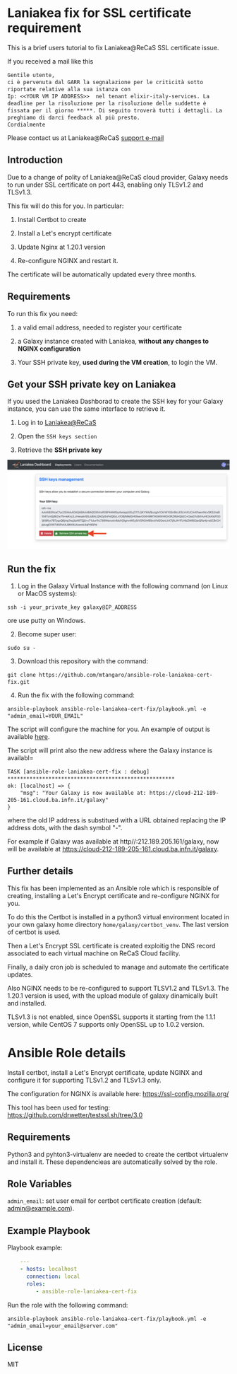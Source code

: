 Laniakea fix for SSL certificate  requirement
=========

This is a brief users tutorial to fix Laniakea@ReCaS SSL certificate issue.

If you received a mail like this

```
Gentile utente,
ci è pervenuta dal GARR la segnalazione per le criticità sotto riportate relative alla sua istanza con 
Ip: <<YOUR VM IP ADDRESS>>  nel tenant elixir-italy-services. La deadline per la risoluzione per la risoluzione delle suddette è fissata per il giorno *****. Di seguito troverà tutti i dettagli. La preghiamo di darci feedback al più presto.
Cordialmente 
```

Please contact us at Laniakea@ReCaS [support e-mail](mailto:laniakea.helpdesk@gmail.com)

Introduction
------------

Due to a change of polity of Laniakea@ReCaS cloud provider, Galaxy needs to run under SSL certificate on port 443, enabling only TLSv1.2 and TLSv1.3.

This fix will do this for you. In particular:

1. Install Certbot to create

2. Install a Let's encrypt certificate

3. Update Nginx at 1.20.1 version

4. Re-configure NGINX and restart it.

The certificate will be automatically updated every three months.

Requirements
------------

To run this fix you need:

1. a valid email address, needed to register your certificate

2. a Galaxy instance created with Laniakea, **without any changes to NGINX configuration**

3. Your SSH private key, **used during the VM creation**, to login the VM.

Get your SSH private key on Laniakea
------------------------------------

If you used the Laniakea Dashborad to create the SSH key for your Galaxy instance, you can use the same interface to retrieve it.

1. Log in to [Laniakea@ReCaS](https://laniakea-dashboard.cloud.ba.infn.it/)

2. Open the ``SSH keys section``

3. Retrieve the **SSH private key**

![ssh_fig2](https://github.com/mtangaro/ansible-role-laniakea-cert-fix/blob/main/ssh_fig2.png)

Run the fix
-----------

1. Log in the Galaxy Virtual Instance with the following command (on Linux or MacOS systems):

```
ssh -i your_private_key galaxy@IP_ADDRESS
```

ore use putty on Windows.

2. Become super user:

```
sudo su -
```

3. Download this repository with the command:

```
git clone https://github.com/mtangaro/ansible-role-laniakea-cert-fix.git
```

4. Run the fix with the following command:

```
ansible-playbook ansible-role-laniakea-cert-fix/playbook.yml -e "admin_email=YOUR_EMAIL"
```

The script will configure the machine for you. An example of output is available [here](https://github.com/mtangaro/ansible-role-laniakea-cert-fix/blob/main/fix.log).

The script will print also the new address where the Galaxy instance is availabl=

```
TASK [ansible-role-laniakea-cert-fix : debug] *****************************************************
ok: [localhost] => {
    "msg": "Your Galaxy is now available at: https://cloud-212-189-205-161.cloud.ba.infn.it/galaxy"
}
```

where the old IP address is substitued with a URL obtained replacing the IP address dots, with the dash symbol "-".

For example if Galaxy was available at http//:212.189.205.161/galaxy, now will be available at https://cloud-212-189-205-161.cloud.ba.infn.it/galaxy.

Further details
---------------

This fix has been implemented as an Ansible role which is responsible of creating, installing a Let's Encrypt certificate and re-configure NGINX for you.

To do this the Certbot is installed in a python3 virtual environment located in your own galaxy home directory ``home/galaxy/certbot_venv``. The last version of certbot is used.

Then a Let's Encrypt SSL certificate is created exploitig the DNS record associated to each virtual machine on ReCaS Cloud facility.

Finally, a daily cron job is scheduled to manage and automate the certificate updates.

Also NGINX needs to be re-configured to support TLSV1.2 and TLSv1.3. The 1.20.1 version is used, with the upload module of galaxy dinamically built and installed.

TLSv1.3 is not enabled, since OpenSSL supports it starting from the 1.1.1 version, while CentOS 7 supports only OpenSSL up to 1.0.2 version.

Ansible Role details
====================

Install certbot, install a Let's Encrypt certificate, update NGINX and configure it for supporting TLSv1.2 and TLSv1.3 only.

The configuration for NGINX is available here: https://ssl-config.mozilla.org/ 

This tool has been used for testing: https://github.com/drwetter/testssl.sh/tree/3.0 

Requirements
------------

Python3 and pyhton3-virtualenv are needed to create the certbot virtualenv and install it. These dependencieas are automatically solved by the role.


Role Variables
--------------

``admin_email``: set user email for certbot certificate creation (default: admin@example.com).

Example Playbook
----------------

Playbook example:

```yaml
    ---
    - hosts: localhost
      connection: local
      roles:
         - ansible-role-laniakea-cert-fix
```

Run the role with the following command:

```
ansible-playbook ansible-role-laniakea-cert-fix/playbook.yml -e "admin_email=your_email@server.com"
```

License
-------

MIT
